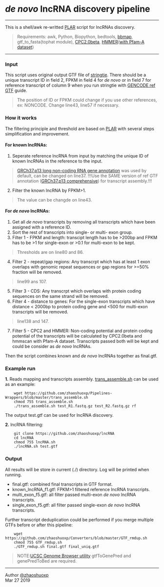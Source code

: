 # *de novo* lncRNA discovery pipeline
-----
This is a shell/awk re-writted [PLAR](http://www.weizmann.ac.il/Biological_Regulation/IgorUlitsky/PLAR) script for lncRNAs discovery. 

> Requirements:
> awk, Python, Biopython, bedtools, [bbmap](https://sourceforge.net/projects/bbmap/), gtf_to_fasta(tophat module), [CPC2.0beta](http://cpc2.cbi.pku.edu.cn/download.php), [HMMER](http://hmmer.org)([with Pfam-A dataset](https://pfam.xfam.org))

-----
### Input

This script uses original output GTF file of [stringtie](https://ccb.jhu.edu/software/stringtie/). There should be a unique transcript ID in field 2, FPKM in field 4 for *de novo* or in field 7 for reference transcript of column 9 when you run stringtie with [GENCODE ref GTF](https://www.gencodegenes.org/human/release_19.html) guide.

> The position of ID or FPKM could change if you use other references, ex: NONCODE. Change line43, line57 if necessary.

### How it works
The filtering principle and threshold are based on [PLAR](https://www.ncbi.nlm.nih.gov/pmc/articles/PMC4576741/) with several steps simplification and improvement.
#### **For known lncRNAs:**
1. Seperate reference lncRNA from input by matching the unique ID of  known lncRNAs in the reference to the input.
> [GRCh37.p13 long non-coding RNA gene annotation](ftp://ftp.ebi.ac.uk/pub/databases/gencode/Gencode_human/release_19/gencode.v19.long_noncoding_RNAs.gtf.gz) was used by default, can be changed on line37. !!!Use the SAME version of ref GTF annotation ([GRCh37.p13 comprehensive](ftp://ftp.ebi.ac.uk/pub/databases/gencode/Gencode_human/release_19/gencode.v19.chr_patch_hapl_scaff.annotation.gtf.gz)) for transcript assembly.!!!

2. Filter the known lncRNA by FPKM>1.
> The value can be changde on line43.

#### **For *de novo* lncRNAs:**
1. Get all *de novo* transcripts by removing all transcripts which have been assigned with a reference ID.
2. Sort the rest of transcripts into single- or multi- exon group.
3. Filter 1 - FPKM and length: transcipt length has to be >200bp and FPKM has to be >1 for single-exon or >0.1 for multi-exon to be kept.
> Thresholds are on line80 and 86.

4. Filter 2 - repeat/gap regions: Any transcrpt which has at least 1 exon overlaps with genomic repeat sequences or gap regions for >=50% fraction will be removed.
> line99 ans 107.

5. Filter 3 - CDS: Any transcrpt which overlaps with protein coding sequences on the same strand will be removed.
6. Filter 4 - distance to genes: For the single-exon transcripts which have distance < 2000bp to protein coding gene and <500 for multi-exon transcripts will be removed.
> line138 and 147.

7. Filter 5 - CPC2 and HMMER: Non-coding potential and protein coding potential of the transcripts will be calculated by CPC2.0beta and hmmscan with Pfam-A dataset. Transcripts passed both will be kept and could be consider as *de novo* lncRNAs. 

Then the script combines known and *de novo* lncRNAs together as final.gtf.


### Example run
**1.** Reads mapping and transcripts assembly. [trans_assemble.sh](https://github.com/zhaoshuoxp/Pipelines-Wrappers/blob/master/trans_assemble.sh) can be used as an example:

        wget https://github.com/zhaoshuoxp/Pipelines-Wrappers/blob/master/trans_assemble.sh
        chmod 755 trans_assemble.sh
        ./trans_assemble.sh test_R1.fastq.gz test_R2.fastq.gz rf


The output test.gtf can be used for lncRNA discovery.

**2.** lncRNA filtering:

        git clone https://github.com/zhaoshuoxp/lncRNA
        cd lncRNA
        chmod 755 lncRNA.sh
        ./lncRNA.sh test.gtf

###  Output
All results will be store in current (./) directory. Log will be printed when running.

* final.gtf: combined final transcripts in GTF format.
* known_lncRNA_f1.gtf: FPKM>1 filtered reference lncRNA transcripts.
* multi_exon_f5.gtf: all filter passed multi-exon *de novo* lncRNA transcripts.
* single_exon_f5.gtf: all filter passed single-exon *de novo* lncRNA transcripts.

Further transcript deduplication could be performed if you merge multiple GTFs before or after this pipeline:

        wget https://github.com/zhaoshuoxp/Converters/blob/master/GTF_rmdup.sh
        chmod 755 GTF_rmdup.sh
        ./GTF_rmdup.sh final.gtf final_uniq.gtf
        
> NOTE:[UCSC Genome Browser utility](http://hgdownload.soe.ucsc.edu/admin/exe/) gtfToGenePred and genePredToBed are required.


-----
Author [@zhaoshuoxp](https://github.com/zhaoshuoxp)  
Mar 27 2019  